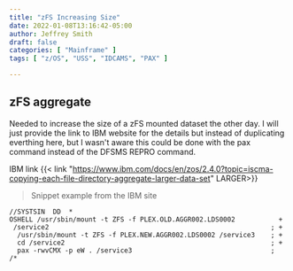 ```yaml
---
title: "zFS Increasing Size"
date: 2022-01-08T13:16:42-05:00
author: Jeffrey Smith
draft: false
categories: [ "Mainframe" ]
tags: [ "z/OS", "USS", "IDCAMS", "PAX" ]

---
```


## zFS aggregate

Needed to increase the size of a zFS mounted dataset the other day. I will just provide the link to IBM website for the details but instead of duplicating everthing here, but I wasn't aware this could be done with the pax command instead of the DFSMS REPRO command.

IBM link {{< link "https://www.ibm.com/docs/en/zos/2.4.0?topic=iscma-copying-each-file-directory-aggregate-larger-data-set" LARGER>}}

>Snippet example from the IBM site

    //SYSTSIN  DD  *
    OSHELL /usr/sbin/mount -t ZFS -f PLEX.OLD.AGGR002.LDS0002           +
     /service2                                                        ; +
      /usr/sbin/mount -t ZFS -f PLEX.NEW.AGGR002.LDS0002 /service3    ; +
      cd /service2                                                    ; +
      pax -rwvCMX -p eW . /service3                                   ;
    /*
